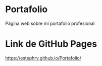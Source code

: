 # Portafolio
Página web sobre mi portafolio profesional

# Link de GitHub Pages
https://estephrv.github.io/Portafolio/
